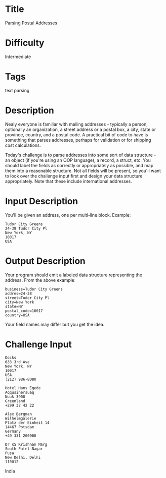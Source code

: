# Title

Parsing Postal Addresses

# Difficulty

Intermediate

# Tags

text parsing

# Description

Nealy everyone is familiar with mailing addresses - typically a person, optionally an organization, a street address or a postal box, a city, state or province, country, and a postal code. A practical bit of code to have is something that parses addresses, perhaps for validation or for shipping cost calculations. 

Today's challenge is to parse addresses into some sort of data structure - an object (if you're using an OOP language), a record, a struct, etc. You should label the fields as correctly or appropriately as possible, and map them into a reasonable structure. Not all fields will be present, so you'll want to look over the challenge input first and design your data structure appropriately. Note that these include international addresses. 

# Input Description

You'll be given an address, one per multi-line block. Example:

    Tudor City Greens
    24-38 Tudor City Pl
    New York, NY 
    10017
    USA

# Output Description

Your program should emit a labeled data structure representing the address. From the above example:

    business=Tudor City Greens
    addres=24-38
    street=Tudor City Pl
    city=New York
    state=NY
    postal_code=10017
    country=USA

Your field names may differ but you get the idea. 

# Challenge Input

    Docks
    633 3rd Ave
    New York, NY 
    10017
    USA
    (212) 986-8080

    Hotel Hans Egede
    Aqqusinersuaq
    Nuuk 3900
    Greenland
    +299 32 42 22

    Alex Bergman
    Wilhelmgalerie
    Platz der Einheit 14
    14467 Potsdam
    Germany
    +49 331 200900

    Dr KS Krishnan Marg
    South Patel Nagar
    Pusa
    New Delhi, Delhi 
    110012
India

